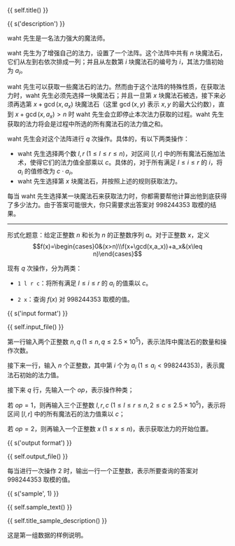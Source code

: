 {{ self.title() }}

{{ s('description') }}

waht 先生是一名法力强大的魔法师。

waht 先生为了增强自己的法力，设置了一个法阵。这个法阵中共有 $n$ 块魔法石，它们从左到右依次排成一列；并且从左数第 $i$ 块魔法石的编号为 $i$，其法力值初始为 $a_i$。

waht 先生可以获取一些魔法石的法力。然而由于这个法阵的特殊性质，在获取法力时，waht 先生必须先选择一块魔法石；并且一旦第 $x$ 块魔法石被选，接下来必须再选第 $x+\gcd(x,a_x)$ 块魔法石（这里 $\gcd(x,y)$ 表示 $x,y$ 的最大公约数），直到 $x+\gcd (x,a_x)>n$ 时 waht 先生会立即停止本次法力获取的过程。waht 先生获取的法力将会是过程中所选的所有魔法石的法力值之和。

waht 先生会对这个法阵进行 $q$ 次操作。具体的，有以下两类操作：

- waht 先生选择两个数 $l,r\;(1\leq l\leq r\leq n)$，对区间 $[l,r]$ 中的所有魔法石施加法术，使得它们的法力值全部乘以 $c$。具体的，对于所有满足 $l\leq i\leq r$ 的 $i$，将 $a_i$ 的值修改为 $c\cdot a_i$。
- waht 先生选择第 $x$ 块魔法石，并按照上述的规则获取法力。

每当 waht 先生选择某一块魔法石来获取法力时，你都需要帮他计算出他到底获得了多少法力。由于答案可能很大，你只需要求出答案对 $998244353$ 取模的结果。

------

形式化题意：给定正整数 $n$ 和长为 $n$ 的正整数序列 $a$。对于正整数 $x$，定义
$$f(x)=\begin{cases}0&(x>n)\\f(x+\gcd(x,a_x))+a_x&(x\leq n)\end{cases}$$

现有 $q$ 次操作，分为两类：

- `1 l r c`：将所有满足 $l\leq i\leq r$ 的 $a_i$ 的值乘以 $c$。

- `2 x`：查询 $f(x)$ 对 $998244353$ 取模的值。

{{ s('input format') }}

{{ self.input_file() }}

第一行输入两个正整数 $n,q\;(1\leq n,q\leq 2.5\times 10^5)$，表示法阵中魔法石的数量和操作次数。

接下来一行，输入 $n$ 个正整数，其中第 $i$ 个为 $a_i\;(1\leq a_i<998244353)$，表示魔法石初始的法力值。

接下来 $q$ 行，先输入一个 $op$，表示操作种类；

若 $op=1$，则再输入三个正整数 $l,r,c\;(1\leq l\leq r\leq n,2\leq c\leq 2.5\times 10^5)$，表示将区间 $[l,r]$ 中的所有魔法石的法力值乘以 $c$；

若 $op=2$，则再输入一个正整数 $x\;(1\leq x\leq n)$，表示获取法力的开始位置。

{{ s('output format') }}

{{ self.output_file() }}

每当进行一次操作 $2$ 时，输出一行一个正整数，表示所要查询的答案对 $998244353$ 取模的值。

{{ s('sample', 1) }}

{{ self.sample_text() }}

{{ self.title_sample_description() }}

这是第一组数据的样例说明。
